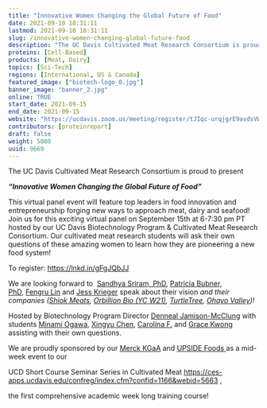 ```yaml
---
title: "Innovative Women Changing the Global Future of Food"
date: 2021-09-10 18:31:11
lastmod: 2021-09-10 18:31:11
slug: /innovative-women-changing-global-future-food
description: "The UC Davis Cultivated Meat Research Consortium is proud to present“Innovative Women Changing the Global Future of Food”"
proteins: [Cell-Based]
products: [Meat, Dairy]
topics: [Sci-Tech]
regions: [International, US & Canada]
featured_image: ["biotech-logo_0.jpg"]
banner_image: "banner_2.jpg"
online: TRUE
start_date: 2021-09-15
end_date: 2021-09-15
website: "https://ucdavis.zoom.us/meeting/register/tJIqc-urqjgrE9avdsVWNlz9FWHkwsABftM9"
contributors: [proteinreport]
draft: false
weight: 5000
uuid: 9669
---
```

<p>The UC Davis Cultivated Meat Research Consortium is proud to present</p>
<p><strong><em>“Innovative Women Changing the Global Future of Food”</em></strong></p>
<p>This virtual panel event will feature top leaders in food innovation and entrepreneurship forging new ways to approach meat, dairy and seafood! Join us for this exciting virtual panel on September 15th at 6-7:30 pm PT hosted by our UC Davis Biotechnology Program & Cultivated Meat Research Consortium. Our cultivated meat research students will ask their own questions of these amazing women to learn how they are pioneering a new food system!</p>
<p>To register: <a href="https://lnkd.in/gFgJQbJJ">https://lnkd.in/gFgJQbJJ</a></p>
<p>We are looking forward to  <a href="https://www.linkedin.com/in/ACoAAAE-ttYBqdR4lnGrRgUuSh15c0EvqTjnMbM">Sandhya Sriram, PhD</a>, <a href="https://www.linkedin.com/in/ACoAAAyeBQkBxLXuSwO4pSjmZLOu9WloanDjpZQ">Patricia Bubner, PhD</a>, <a href="https://www.linkedin.com/in/ACoAAAWoYOwBayQDl6dS130nSm1gvm2XxyJgkI0">Fengru Lin</a> and <a href="https://www.linkedin.com/in/ACoAABc7LFABPbwjqqAb3JXItrMv4qo54IUYQLI">Jess Krieger</a> speak about their vision <em>and their companies (</em><em><a href="https://www.linkedin.com/company/shiokmeats/">Shiok Meats</a>, <a href="https://www.linkedin.com/company/orbillion/">Orbillion Bio (YC W21)</a>, <a href="https://www.linkedin.com/company/turtletree/">TurtleTree</a>, <a href="https://www.linkedin.com/company/ohayo-valley/">Ohayo Valley</a>)!</em></p>
<p>Hosted by Biotechnology Program Director <a href="https://www.linkedin.com/in/ACoAAADd_xABgtlflyqnYEG7xHiTQ2cGzIBzUXo">Denneal Jamison-McClung</a> with students <a href="https://www.linkedin.com/in/kara-e-leong/detail/recent-activity/">Minami Ogawa</a>, <a href="https://www.linkedin.com/in/kara-e-leong/detail/recent-activity/">Xingyu Chen</a>, <a href="https://www.linkedin.com/in/kara-e-leong/detail/recent-activity/">Carolina F.</a> and <a href="https://www.linkedin.com/in/kara-e-leong/detail/recent-activity/">Grace Kwong</a> assisting with their own questions.</p>
<p>We are proudly sponsored by our <a href="https://www.linkedin.com/company/merck-kgaa/">Merck KGaA</a> and <a href="https://www.linkedin.com/company/upsidefoods/">UPSIDE Foods </a>as a mid-week event to our</p>
<p>UCD Short Course Seminar Series in Cultivated Meat <a href="https://ces-apps.ucdavis.edu/confreg/index.cfm?confid=1166&webid=5663">https://ces-apps.ucdavis.edu/confreg/index.cfm?confid=1166&webid=5663</a> ,</p>
<p>the first comprehensive academic week long training course!</p>
